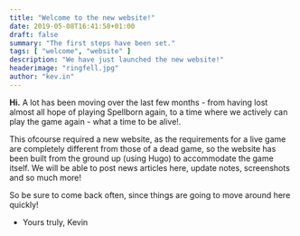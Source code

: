 ```yaml
---
title: "Welcome to the new website!"
date: 2019-05-08T16:41:58+01:00
draft: false
summary: "The first steps have been set."
tags: [ "welcome", "website" ]
description: "We have just launched the new website!"
headerimage: "ringfell.jpg"
author: "kev.in"
---
```


**Hi.**
A lot has been moving over the last few months - from having lost almost all hope of playing Spellborn again, to a time where we actively can play the game again - what a time to be alive!.

This ofcourse required a new website, as the requirements for a live game are completely different from those of a dead game, so the website has been built from the ground up (using Hugo) to accommodate the game itself. We will be able to post news articles here, update notes, screenshots and so much more!

So be sure to come back often, since things are going to move around here quickly!

- Yours truly, Kevin
